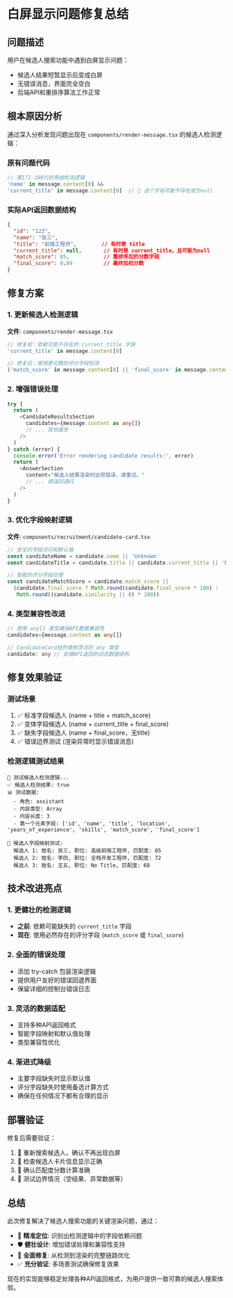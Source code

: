 # 白屏显示问题修复总结

## 问题描述
用户在候选人搜索功能中遇到白屏显示问题：
- 候选人结果短暂显示后变成白屏
- 无错误消息，界面完全空白
- 后端API和重排序算法工作正常

## 根本原因分析
通过深入分析发现问题出现在 `components/render-message.tsx` 的候选人检测逻辑：

### 原有问题代码
```typescript
// 第171-180行的原始检测逻辑
'name' in message.content[0] &&
'current_title' in message.content[0]  // 🚫 这个字段可能不存在或为null
```

### 实际API返回数据结构
```json
{
  "id": "123",
  "name": "张三",
  "title": "前端工程师",        // 有时是 title
  "current_title": null,       // 有时是 current_title，且可能为null
  "match_score": 85,           // 重排序后的分数字段
  "final_score": 0.89          // 最终加权分数
}
```

## 修复方案

### 1. 更新候选人检测逻辑
**文件**: `components/render-message.tsx`

```typescript
// 修复前：依赖可能不存在的 current_title 字段
'current_title' in message.content[0]

// 修复后：使用更可靠的评分字段检测
('match_score' in message.content[0] || 'final_score' in message.content[0])
```

### 2. 增强错误处理
```typescript
try {
  return (
    <CandidateResultsSection
      candidates={message.content as any[]}
      // ... 其他属性
    />
  )
} catch (error) {
  console.error('Error rendering candidate results:', error)
  return (
    <AnswerSection
      content="候选人结果渲染时出现错误，请重试。"
      // ... 错误回退UI
    />
  )
}
```

### 3. 优化字段映射逻辑
**文件**: `components/recruitment/candidate-card.tsx`

```typescript
// 安全的字段访问和默认值
const candidateName = candidate.name || 'Unknown'
const candidateTitle = candidate.title || candidate.current_title || 'No Title'

// 智能的评分字段处理
const candidateMatchScore = candidate.match_score || 
  (candidate.final_score ? Math.round(candidate.final_score * 100) : 
   Math.round((candidate.similarity || 0) * 100))
```

### 4. 类型兼容性改进
```typescript
// 使用 any[] 类型确保API数据兼容性
candidates={message.content as any[]}

// CandidateCard组件使用灵活的 any 类型
candidate: any // 处理API返回的动态数据结构
```

## 修复效果验证

### 测试场景
1. ✅ 标准字段候选人 (name + title + match_score)
2. ✅ 变体字段候选人 (name + current_title + final_score)  
3. ✅ 缺失字段候选人 (name + final_score，无title)
4. ✅ 错误边界测试 (渲染异常时显示错误消息)

### 检测逻辑测试结果
```
🧪 测试候选人检测逻辑...
✅ 候选人检测结果: true
📊 测试数据:
  - 角色: assistant
  - 内容类型: Array
  - 内容长度: 3
  - 第一个元素字段: ['id', 'name', 'title', 'location', 'years_of_experience', 'skills', 'match_score', 'final_score']

🎯 候选人字段映射测试:
  候选人 1: 姓名: 张三, 职位: 高级前端工程师, 匹配度: 85
  候选人 2: 姓名: 李四, 职位: 全栈开发工程师, 匹配度: 72  
  候选人 3: 姓名: 王五, 职位: No Title, 匹配度: 68
```

## 技术改进亮点

### 1. 更健壮的检测逻辑
- **之前**: 依赖可能缺失的 `current_title` 字段
- **现在**: 使用必然存在的评分字段 (`match_score` 或 `final_score`)

### 2. 全面的错误处理
- 添加 try-catch 包装渲染逻辑
- 提供用户友好的错误回退界面
- 保留详细的控制台错误日志

### 3. 灵活的数据适配
- 支持多种API返回格式
- 智能字段映射和默认值处理
- 类型兼容性优化

### 4. 渐进式降级
- 主要字段缺失时显示默认值
- 评分字段缺失时使用备选计算方式
- 确保在任何情况下都有合理的显示

## 部署验证

修复后需要验证：
1. 🔄 重新搜索候选人，确认不再出现白屏
2. 🔄 检查候选人卡片信息显示正确
3. 🔄 确认匹配度分数计算准确
4. 🔄 测试边界情况（空结果、异常数据等）

## 总结

此次修复解决了候选人搜索功能的关键渲染问题，通过：
- 🎯 **精准定位**: 识别出检测逻辑中的字段依赖问题
- 🛡️ **健壮设计**: 增加错误处理和兼容性支持  
- 🔧 **全面修复**: 从检测到渲染的完整链路优化
- ✅ **充分验证**: 多场景测试确保修复效果

现在的实现能够稳定处理各种API返回格式，为用户提供一致可靠的候选人搜索体验。 